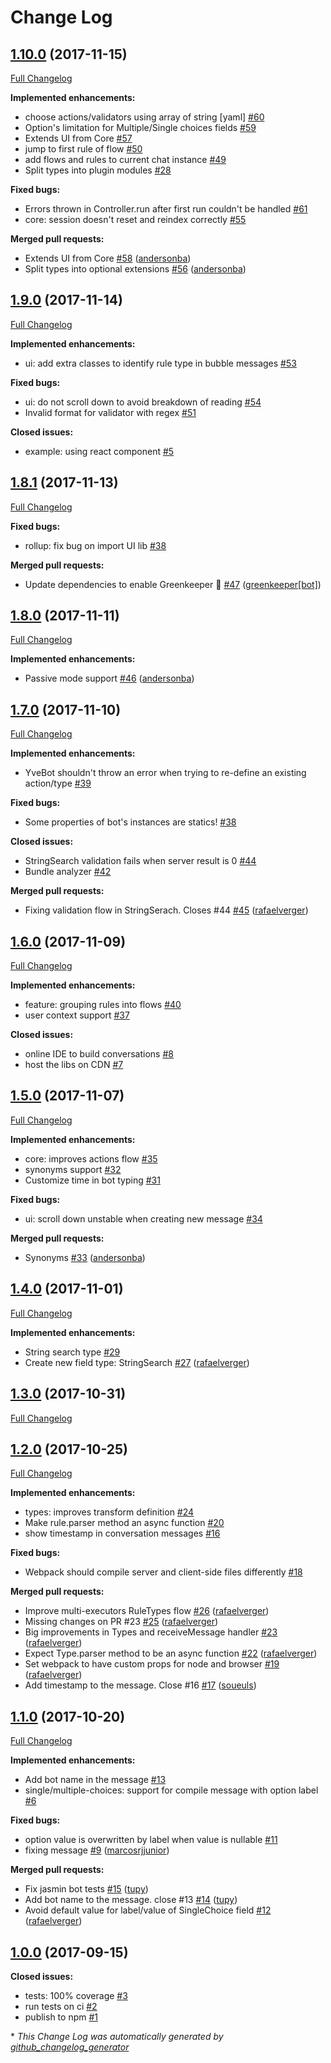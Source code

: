 # Change Log

## [1.10.0](https://github.com/andersonba/yve-bot/tree/1.10.0) (2017-11-15)
[Full Changelog](https://github.com/andersonba/yve-bot/compare/1.9.0...1.10.0)

**Implemented enhancements:**

- choose actions/validators using array of string \[yaml\] [\#60](https://github.com/andersonba/yve-bot/issues/60)
- Option's limitation for Multiple/Single choices fields [\#59](https://github.com/andersonba/yve-bot/issues/59)
- Extends UI from Core [\#57](https://github.com/andersonba/yve-bot/issues/57)
- jump to first rule of flow [\#50](https://github.com/andersonba/yve-bot/issues/50)
- add flows and rules to current chat instance [\#49](https://github.com/andersonba/yve-bot/issues/49)
- Split types into plugin modules [\#28](https://github.com/andersonba/yve-bot/issues/28)

**Fixed bugs:**

- Errors thrown in Controller.run after first run couldn't be handled [\#61](https://github.com/andersonba/yve-bot/issues/61)
- core: session doesn't reset and reindex correctly [\#55](https://github.com/andersonba/yve-bot/issues/55)

**Merged pull requests:**

- Extends UI from Core [\#58](https://github.com/andersonba/yve-bot/pull/58) ([andersonba](https://github.com/andersonba))
- Split types into optional extensions [\#56](https://github.com/andersonba/yve-bot/pull/56) ([andersonba](https://github.com/andersonba))

## [1.9.0](https://github.com/andersonba/yve-bot/tree/1.9.0) (2017-11-14)
[Full Changelog](https://github.com/andersonba/yve-bot/compare/1.8.1...1.9.0)

**Implemented enhancements:**

- ui: add extra classes to identify rule type in bubble messages [\#53](https://github.com/andersonba/yve-bot/issues/53)

**Fixed bugs:**

- ui: do not scroll down to avoid breakdown of reading [\#54](https://github.com/andersonba/yve-bot/issues/54)
- Invalid format for validator with regex [\#51](https://github.com/andersonba/yve-bot/issues/51)

**Closed issues:**

- example: using react component [\#5](https://github.com/andersonba/yve-bot/issues/5)

## [1.8.1](https://github.com/andersonba/yve-bot/tree/1.8.1) (2017-11-13)
[Full Changelog](https://github.com/andersonba/yve-bot/compare/1.8.0...1.8.1)

**Fixed bugs:**

- rollup: fix bug on import UI lib [\#38](https://github.com/andersonba/yve-bot/issues/52)

**Merged pull requests:**

- Update dependencies to enable Greenkeeper 🌴 [\#47](https://github.com/andersonba/yve-bot/pull/47) ([greenkeeper[bot]](https://github.com/apps/greenkeeper))

## [1.8.0](https://github.com/andersonba/yve-bot/tree/1.8.0) (2017-11-11)
[Full Changelog](https://github.com/andersonba/yve-bot/compare/1.7.0...1.8.0)

**Implemented enhancements:**

- Passive mode support [\#46](https://github.com/andersonba/yve-bot/pull/46) ([andersonba](https://github.com/andersonba))

## [1.7.0](https://github.com/andersonba/yve-bot/tree/1.7.0) (2017-11-10)
[Full Changelog](https://github.com/andersonba/yve-bot/compare/1.6.0...1.7.0)

**Implemented enhancements:**

- YveBot shouldn't throw an error when trying to re-define an existing action/type [\#39](https://github.com/andersonba/yve-bot/issues/39)

**Fixed bugs:**

- Some properties of bot's instances are statics! [\#38](https://github.com/andersonba/yve-bot/issues/38)

**Closed issues:**

- StringSearch validation fails when server result is 0 [\#44](https://github.com/andersonba/yve-bot/issues/44)
- Bundle analyzer [\#42](https://github.com/andersonba/yve-bot/issues/42)

**Merged pull requests:**

- Fixing validation flow in StringSerach. Closes \#44 [\#45](https://github.com/andersonba/yve-bot/pull/45) ([rafaelverger](https://github.com/rafaelverger))

## [1.6.0](https://github.com/andersonba/yve-bot/tree/1.6.0) (2017-11-09)
[Full Changelog](https://github.com/andersonba/yve-bot/compare/1.5.0...1.6.0)

**Implemented enhancements:**

- feature: grouping rules into flows [\#40](https://github.com/andersonba/yve-bot/issues/40)
- user context support [\#37](https://github.com/andersonba/yve-bot/issues/37)

**Closed issues:**

- online IDE to build conversations [\#8](https://github.com/andersonba/yve-bot/issues/8)
- host the libs on CDN [\#7](https://github.com/andersonba/yve-bot/issues/7)

## [1.5.0](https://github.com/andersonba/yve-bot/tree/1.5.0) (2017-11-07)
[Full Changelog](https://github.com/andersonba/yve-bot/compare/1.4.0...1.5.0)

**Implemented enhancements:**

- core: improves actions flow [\#35](https://github.com/andersonba/yve-bot/issues/35)
- synonyms support [\#32](https://github.com/andersonba/yve-bot/issues/32)
- Customize time in bot typing [\#31](https://github.com/andersonba/yve-bot/issues/31)

**Fixed bugs:**

- ui: scroll down unstable when creating new message [\#34](https://github.com/andersonba/yve-bot/issues/34)

**Merged pull requests:**

- Synonyms [\#33](https://github.com/andersonba/yve-bot/pull/33) ([andersonba](https://github.com/andersonba))

## [1.4.0](https://github.com/andersonba/yve-bot/tree/1.4.0) (2017-11-01)
[Full Changelog](https://github.com/andersonba/yve-bot/compare/1.3.0...1.4.0)

**Implemented enhancements:**

- String search type [\#29](https://github.com/andersonba/yve-bot/issues/29)
- Create new field type: StringSearch [\#27](https://github.com/andersonba/yve-bot/pull/27) ([rafaelverger](https://github.com/rafaelverger))

## [1.3.0](https://github.com/andersonba/yve-bot/tree/1.3.0) (2017-10-31)
[Full Changelog](https://github.com/andersonba/yve-bot/compare/1.2.0...1.3.0)

## [1.2.0](https://github.com/andersonba/yve-bot/tree/1.2.0) (2017-10-25)
[Full Changelog](https://github.com/andersonba/yve-bot/compare/1.1.0...1.2.0)

**Implemented enhancements:**

- types: improves transform definition [\#24](https://github.com/andersonba/yve-bot/issues/24)
- Make rule.parser method an async function [\#20](https://github.com/andersonba/yve-bot/issues/20)
- show timestamp in conversation messages [\#16](https://github.com/andersonba/yve-bot/issues/16)

**Fixed bugs:**

- Webpack should compile server and client-side files differently [\#18](https://github.com/andersonba/yve-bot/issues/18)

**Merged pull requests:**

- Improve multi-executors RuleTypes flow [\#26](https://github.com/andersonba/yve-bot/pull/26) ([rafaelverger](https://github.com/rafaelverger))
- Missing changes on PR \#23 [\#25](https://github.com/andersonba/yve-bot/pull/25) ([rafaelverger](https://github.com/rafaelverger))
- Big improvements in Types and receiveMessage handler [\#23](https://github.com/andersonba/yve-bot/pull/23) ([rafaelverger](https://github.com/rafaelverger))
- Expect Type.parser method to be an async function [\#22](https://github.com/andersonba/yve-bot/pull/22) ([rafaelverger](https://github.com/rafaelverger))
- Set webpack to have custom props for node and browser [\#19](https://github.com/andersonba/yve-bot/pull/19) ([rafaelverger](https://github.com/rafaelverger))
- Add timestamp to the message. Close \#16 [\#17](https://github.com/andersonba/yve-bot/pull/17) ([soueuls](https://github.com/soueuls))

## [1.1.0](https://github.com/andersonba/yve-bot/tree/1.1.0) (2017-10-20)
[Full Changelog](https://github.com/andersonba/yve-bot/compare/1.0.0...1.1.0)

**Implemented enhancements:**

- Add bot name in the message [\#13](https://github.com/andersonba/yve-bot/issues/13)
- single/multiple-choices: support for compile message with option label [\#6](https://github.com/andersonba/yve-bot/issues/6)

**Fixed bugs:**

- option value is overwritten by label when value is nullable [\#11](https://github.com/andersonba/yve-bot/issues/11)
- fixing message [\#9](https://github.com/andersonba/yve-bot/pull/9) ([marcosrjjunior](https://github.com/marcosrjjunior))

**Merged pull requests:**

- Fix jasmin bot tests [\#15](https://github.com/andersonba/yve-bot/pull/15) ([tupy](https://github.com/tupy))
- Add bot name to the message. close \#13 [\#14](https://github.com/andersonba/yve-bot/pull/14) ([tupy](https://github.com/tupy))
- Avoid default value for label/value of SingleChoice field [\#12](https://github.com/andersonba/yve-bot/pull/12) ([rafaelverger](https://github.com/rafaelverger))

## [1.0.0](https://github.com/andersonba/yve-bot/tree/1.0.0) (2017-09-15)
**Closed issues:**

- tests: 100% coverage [\#3](https://github.com/andersonba/yve-bot/issues/3)
- run tests on ci [\#2](https://github.com/andersonba/yve-bot/issues/2)
- publish to npm [\#1](https://github.com/andersonba/yve-bot/issues/1)



\* *This Change Log was automatically generated by [github_changelog_generator](https://github.com/skywinder/Github-Changelog-Generator)*
